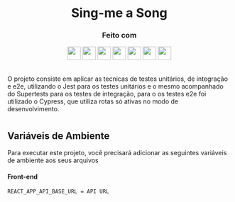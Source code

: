 <h1 align="center">
  Sing-me a Song
</h1>

<div align="center">

  <h3>Feito com</h3>

  <img src="https://img.shields.io/badge/PostgreSQL-316192?style=for-the-badge&logo=postgresql&logoColor=white" height="30px"/>
  <img src="https://img.shields.io/badge/Prisma-3982CE?style=for-the-badge&logo=Prisma&logoColor=white" height="30px"/>
  <img src="https://img.shields.io/badge/Jest-323330?style=for-the-badge&logo=Jest&logoColor=white" height="30px"/>
  <img src="https://i.ibb.co/WHZ1BCR/cypress.png" height="30px"/>
  <img src="https://img.shields.io/badge/TypeScript-007ACC?style=for-the-badge&logo=typescript&logoColor=white" height="30px"/>
  <img src="https://img.shields.io/badge/Node.js-43853D?style=for-the-badge&logo=node.js&logoColor=white" height="30px"/>  
  <img src="https://img.shields.io/badge/Express.js-404D59?style=for-the-badge&logo=express.js&logoColor=white" height="30px"/>
 
  <!-- Badges source: https://dev.to/envoy_/150-badges-for-github-pnk -->
</div>

<br/>

O projeto consiste em aplicar as tecnicas de testes unitários, de integração e e2e, utilizando o Jest para os testes unitários e o mesmo acompanhado do Supertests para os testes de integração, para o os testes e2e foi utilizado o Cypress, que utiliza rotas só ativas no modo de desenvolvimento.

#

## Variáveis de Ambiente

Para executar este projeto, você precisará adicionar as seguintes variáveis de ambiente aos seus arquivos

#### Front-end

```
REACT_APP_API_BASE_URL = API URL
```

